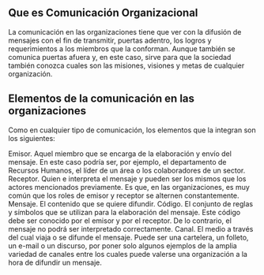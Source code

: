 ## Que es Comunicación Organizacional
La comunicación en las organizaciones tiene que ver con la difusión de mensajes con el fin de transmitir, puertas adentro, los logros y requerimientos a los miembros que la conforman. Aunque también se comunica puertas afuera y, en este caso, sirve para que la sociedad también conozca cuales son las misiones, visiones y metas de cualquier organización.

## Elementos de la comunicación en las organizaciones
Como en cualquier tipo de comunicación, los elementos que la integran son los siguientes:

Emisor. Aquel miembro que se encarga de la elaboración y envío del mensaje. En este caso podría ser, por ejemplo, el departamento de Recursos Humanos, el líder de un área o los colaboradores de un sector.
Receptor. Quien e interpreta el mensaje y pueden ser los mismos que los actores mencionados previamente. Es que, en las organizaciones, es muy común que los roles de emisor y receptor se alternen constantemente.
Mensaje. El contenido que se quiere difundir.
Código. El conjunto de reglas y símbolos que se utilizan para la elaboración del mensaje. Este código debe ser conocido por el emisor y por el receptor. De lo contrario, el mensaje no podrá ser interpretado correctamente.
Canal. El medio a través del cual viaja o se difunde el mensaje. Puede ser una cartelera, un folleto, un e-mail o un discurso, por poner solo algunos ejemplos de la amplia variedad de canales entre los cuales puede valerse una organización a la hora de difundir un mensaje.



